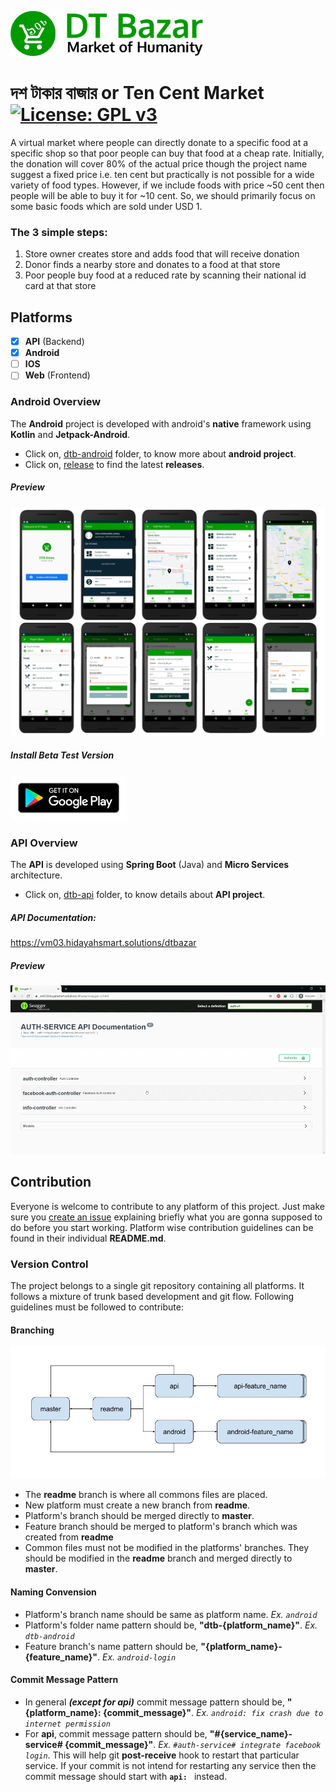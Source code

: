 [<img height="72" src="icon/DTB_banner.png">](https://roaim.github.io/DTBazar)

# দশ টাকার বাজার or Ten Cent Market [![License: GPL v3](https://img.shields.io/badge/License-GPLv3-blue.svg)](LICENSE)
A virtual market where people can directly donate to a specific food at a specific shop so that poor people can buy that food at a cheap rate. Initially, the donation will cover 80% of the actual price though the project name suggest a fixed price i.e. ten cent but practically is not possible for a wide variety of food types. However, if we include foods with price ~50 cent then people will be able to buy it for ~10 cent. So, we should primarily focus on some basic foods which are sold under USD 1. 

### The 3 simple steps:
1. Store owner creates store and adds food that will receive donation
2. Donor finds a nearby store and donates to a food at that store
3. Poor people buy food at a reduced rate by scanning their national id 
card at that store

## Platforms

* [x] **API** (Backend)
* [x] **Android**
* [ ] **IOS**
* [ ] **Web** (Frontend)

### Android Overview
The **Android** project is developed with android's **native** 
framework using **Kotlin** and **Jetpack-Android**.
* Click on, [dtb-android](dtb-android) folder, to know more about **android project**.
* Click on, [release](https://github.com/Roaim/DTBazar/releases) to find the latest **releases**.
##### Preview
![Android app preview](preview/android/scs.png)

##### Install Beta Test Version
[<img height="72" src="preview/android/google-play-badge.png">](https://play.google.com/apps/testing/app.roaim.dtbazar.demo)

### API Overview
The **API** is developed using **Spring Boot** (Java) and **Micro 
Services** architecture. 
* Click on, [dtb-api](dtb-api) folder, to know details about **API project**.
##### API Documentation: 
https://vm03.hidayahsmart.solutions/dtbazar
##### Preview
![API Doc Preview](preview/api_doc_preview.gif)

## Contribution
Everyone is welcome to contribute to any platform of this project. Just make sure you [create an issue](https://github.com/Roaim/DTBazar/issues/new/choose) explaining briefly what you are gonna supposed to do before you start working.
Platform wise contribution guidelines can be found in their individual 
**README.md**.

### Version Control
The project belongs to a single git repository containing all platforms. It follows a mixture of trunk based development and git flow. Following guidelines must be followed to contribute:

#### Branching
![Git Branching Preview](preview/dtb_git_brancing.jpg)

* The **readme** branch is where all commons files are placed. 
* New platform must create a new branch from **readme**. 
* Platform's branch should be merged directly to **master**.
* Feature branch should be merged to platform's branch which was 
created from **readme**
* Common files must not be modified in the platforms' branches. They 
should be modified in the **readme** branch and merged directly to 
**master**.

#### Naming Convension
* Platform's branch name should be same as platform name. *Ex. `android`*
* Platform's folder name pattern should be, **"dtb-{platform_name}"**. *Ex. `dtb-android`*
* Feature branch's name pattern should be, **"{platform_name}-{feature_name}"**. *Ex. `android-login`*

#### Commit Message Pattern
* In general ***(except for api)*** commit message pattern should be, **"{platform_name}: {commit_message}"**. *Ex. `android: fix crash due to internet permission`*
* For **api**, commit message pattern should be, **"#{service_name}-service# {commit_message}"**. *Ex. `#auth-service# integrate facebook login`*. This will help git **post-receive** hook to restart that particular service. If your commit is not intend for restarting any service then the commit message should start with **`api: `** instead.